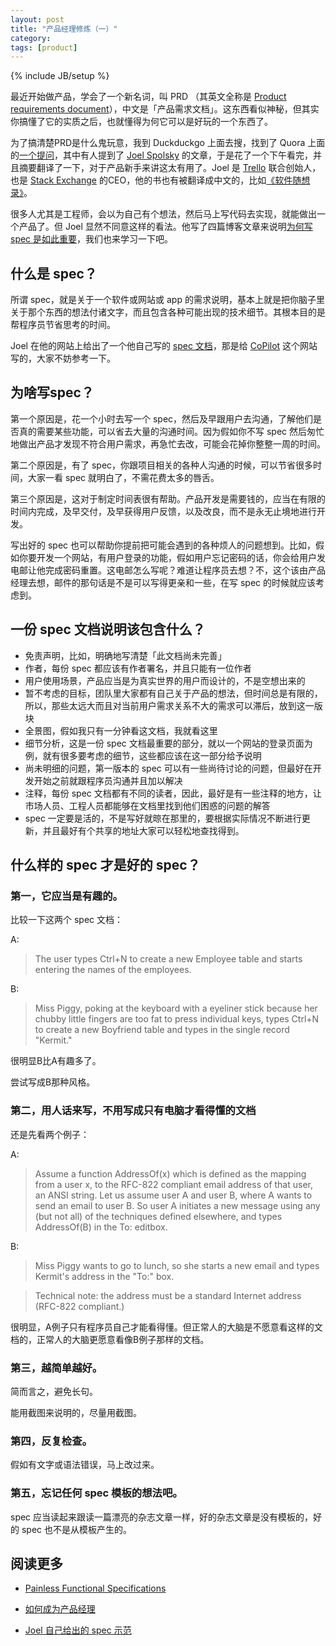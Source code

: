 ```yaml
---
layout: post
title: "产品经理修炼（一）"
category:
tags: [product]
---
```

{% include JB/setup %}




最近开始做产品，学会了一个新名词，叫 PRD （其英文全称是 [Product requirements document](https://en.wikipedia.org/wiki/Product_requirements_document)），中文是「产品需求文档」。这东西看似神秘，但其实你搞懂了它的实质之后，也就懂得为何它可以是好玩的一个东西了。


为了搞清楚PRD是什么鬼玩意，我到 Duckduckgo 上面去搜，找到了 Quora 上面的[一个提问](https://www.quora.com/What-are-some-great-examples-of-product-requirement-documents-and-functional-specs?share=1)，其中有人提到了 [Joel Spolsky](http://www.joelonsoftware.com/AboutMe.html) 的文章，于是花了一个下午看完，并且摘要翻译了一下，对于产品新手来讲这太有用了。Joel 是 [Trello](https://trello.com) 联合创始人，也是 [Stack Exchange](http://stackexchange.com/) 的CEO，他的书也有被翻译成中文的，比如[《软件随想录》](http://book.douban.com/subject/4163938/)。

很多人尤其是工程师，会以为自己有个想法，然后马上写代码去实现，就能做出一个产品了。但 Joel 显然不同意这样的看法。他写了四篇博客文章来说明[为何写 spec 是如此重要](http://www.joelonsoftware.com/articles/fog0000000036.html)，我们也来学习一下吧。


## 什么是 spec？

所谓 spec，就是关于一个软件或网站或 app 的需求说明，基本上就是把你脑子里关于那个东西的想法付诸文字，而且包含各种可能出现的技术细节。其根本目的是帮程序员节省思考的时间。

Joel 在他的网站上给出了一个他自己写的 [spec 文档](http://www.joelonsoftware.com/RandomStuff/copilot_spec.pdf)，那是给 [CoPilot](http://copilot.com) 这个网站写的，大家不妨参考一下。



## 为啥写spec？

第一个原因是，花一个小时去写一个 spec，然后及早跟用户去沟通，了解他们是否真的需要某些功能，可以省去大量的沟通时间。因为假如你不写 spec 然后匆忙地做出产品才发现不符合用户需求，再急忙去改，可能会花掉你整整一周的时间。

第二个原因是，有了 spec，你跟项目相关的各种人沟通的时候，可以节省很多时间，大家一看 spec 就明白了，不需花费太多的唇舌。

第三个原因是，这对于制定时间表很有帮助。产品开发是需要钱的，应当在有限的时间内完成，及早交付，及早获得用户反馈，以及改良，而不是永无止境地进行开发。

写出好的 spec 也可以帮助你提前把可能会遇到的各种烦人的问题想到。比如，假如你要开发一个网站，有用户登录的功能，假如用户忘记密码的话，你会给用户发电邮让他完成密码重置。这电邮怎么写呢？难道让程序员去想？不，这个该由产品经理去想，邮件的那句话是不是可以写得更亲和一些，在写 spec 的时候就应该考虑到。




## 一份 spec 文档说明该包含什么？

- 免责声明，比如，明确地写清楚「此文档尚未完善」
- 作者，每份 spec 都应该有作者署名，并且只能有一位作者
- 用户使用场景，产品应当是为真实世界的用户而设计的，不是空想出来的
- 暂不考虑的目标，团队里大家都有自己关于产品的想法，但时间总是有限的，所以，那些太远大而且对当前用户需求关系不大的需求可以滞后，放到这一版块
- 全景图，假如我只有一分钟看这文档，我就看这里
- 细节分析，这是一份 spec 文档最重要的部分，就以一个网站的登录页面为例，就有很多要考虑的细节，这些都应该在这一部分给予说明
- 尚未明细的问题，第一版本的 spec 可以有一些尚待讨论的问题，但最好在开发开始之前就跟程序员沟通并且加以解决
- 注释，每份 spec 文档都有不同的读者，因此，最好是有一些注释的地方，让市场人员、工程人员都能够在文档里找到他们困惑的问题的解答
- spec 一定要是活的，不是写好就晾在那里的，要根据实际情况不断进行更新，并且最好有个共享的地址大家可以轻松地查找得到。




## 什么样的 spec 才是好的 spec？

### 第一，它应当是有趣的。

比较一下这两个 spec 文档：

A: 

> The user types Ctrl+N to create a new Employee table and starts entering the names of the employees.


B: 

> Miss Piggy, poking at the keyboard with a eyeliner stick because her chubby little fingers are too fat to press individual keys, types Ctrl+N to create a new Boyfriend table and types in the single record "Kermit."


很明显B比A有趣多了。

尝试写成B那种风格。


### 第二，用人话来写，不用写成只有电脑才看得懂的文档

还是先看两个例子：

A: 
> Assume a function AddressOf(x) which is defined as the mapping from a user x, to the RFC-822 compliant email address of that user, an ANSI string. Let us assume user A and user B, where A wants to send an email to user B. So user A initiates a new message using any (but not all) of the techniques defined elsewhere, and types AddressOf(B) in the To: editbox.



B: 
> Miss Piggy wants to go to lunch, so she starts a new email and types Kermit's address in the "To:" box. 

> Technical note: the address must be a standard Internet address (RFC-822 compliant.)



很明显，A例子只有程序员自己才能看得懂。但正常人的大脑是不愿意看这样的文档的，正常人的大脑更愿意看像B例子那样的文档。

### 第三，越简单越好。

简而言之，避免长句。

能用截图来说明的，尽量用截图。

### 第四，反复检查。

假如有文字或语法错误，马上改过来。

### 第五，忘记任何 spec 模板的想法吧。

spec 应当读起来跟读一篇漂亮的杂志文章一样，好的杂志文章是没有模板的，好的 spec 也不是从模板产生的。


## 阅读更多

- [Painless Functional Specifications](http://www.joelonsoftware.com/articles/fog0000000036.html)

- [如何成为产品经理](http://www.joelonsoftware.com/items/2009/03/09.html)

- [Joel 自己给出的 spec 示范](http://www.joelonsoftware.com/articles/AardvarkSpec.html)

